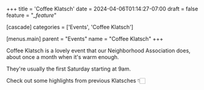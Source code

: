 +++
title = 'Coffee Klatsch'
date = 2024-04-06T01:14:27-07:00
draft = false
feature = "*_feature*"

[cascade]
    categories = ['Events', 'Coffee Klatsch']

[menus.main]
    parent = "Events"
    name = "Coffee Klatsch"
+++

Coffee Klatsch is a lovely event that our Neighborhood Association does, about once a month when it's warm enough.

They're usually the first Saturday starting at 9am.

Check out some highlights from previous Klatsches 👇🏻
